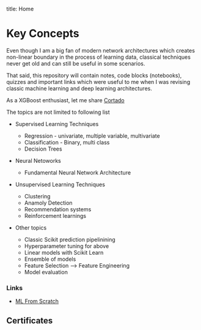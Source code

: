 title: Home


# Key Concepts


Even though I am a big fan of modern network architectures which creates non-linear boundary in the process of learning data, classical techniques never get old and can still be useful in some scenarios. 

That said, this repository will contain notes, code blocks (notebooks), quizzes and important links which were useful to me when I was revising classic machine learning and deep learning architectures. 

As a XGBoost enthusiast, let me share [Cortado](https://github.com/Statfactory/cortado)

The topics are not limited to following list

- Supervised Learning Techniques
    - Regression - univariate, multiple variable, multivariate
    - Classification - Binary, multi class
    - Decision Trees

- Neural Netoworks
    - Fundamental Neural Network Architecture

- Unsupervised Learning Techniques
    - Clustering
    - Anamoly Detection
    - Recommendation systems
    - Reinforcement learnings

- Other topics
    - Classic Scikit prediction pipelinining
    - Hyperparameter tuning for above
    - Linear models with Scikit Learn
    - Ensemble of models
    - Feature Selection --> Feature Engineering
    - Model evaluation

### Links

- [ML From Scratch](https://github.com/eriklindernoren/ML-From-Scratch/tree/master/mlfromscratch)


## Certificates